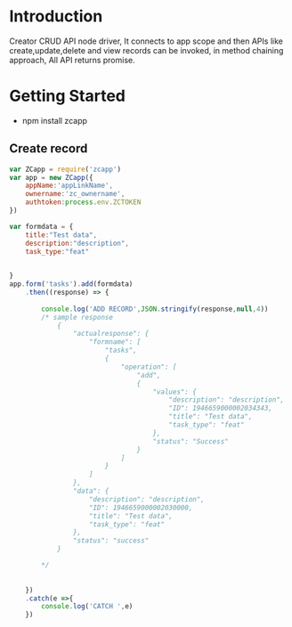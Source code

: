 # Introduction
Creator CRUD API node driver, It connects to app scope and then APIs like create,update,delete and view records can be invoked, in method chaining approach, All API returns promise.

# Getting Started

* npm install zcapp

## Create record 

```javascript
var ZCapp = require('zcapp')
var app = new ZCapp({
	appName:'appLinkName',
	ownername:'zc_ownername',
	authtoken:process.env.ZCTOKEN
})

var formdata = {
	title:"Test data",
	description:"description",
	task_type:"feat"
	

}
app.form('tasks').add(formdata)
	.then((response) => {
		
		console.log('ADD RECORD',JSON.stringify(response,null,4))
		/* sample response
			{
			    "actualresponse": {
			        "formname": [
			            "tasks",
			            {
			                "operation": [
			                    "add",
			                    {
			                        "values": {
			                            "description": "description",
			                            "ID": 1946659000002034343,
			                            "title": "Test data",
			                            "task_type": "feat"
			                        },
			                        "status": "Success"
			                    }
			                ]
			            }
			        ]
			    },
			    "data": {
			        "description": "description",
			        "ID": 1946659000002030000,
			        "title": "Test data",
			        "task_type": "feat"
			    },
			    "status": "success"
			}

		*/
		
	
	})
	.catch(e =>{
		console.log('CATCH ',e)
	})
```


